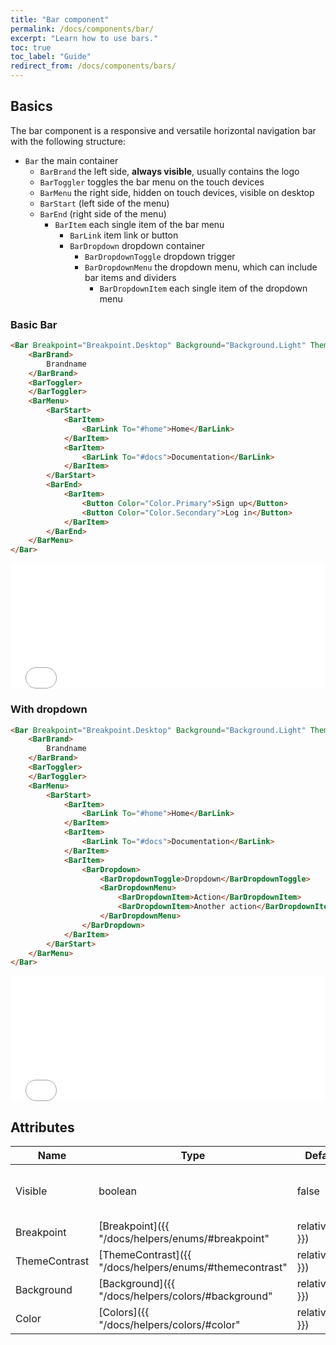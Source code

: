 ```yaml
---
title: "Bar component"
permalink: /docs/components/bar/
excerpt: "Learn how to use bars."
toc: true
toc_label: "Guide"
redirect_from: /docs/components/bars/
---
```


## Basics

The bar component is a responsive and versatile horizontal navigation bar with the following structure:

- `Bar` the main container
  - `BarBrand` the left side, **always visible**, usually contains the logo
  - `BarToggler` toggles the bar menu on the touch devices
  - `BarMenu` the right side, hidden on touch devices, visible on desktop
  - `BarStart` (left side of the menu)
  - `BarEnd` (right side of the menu)
    - `BarItem` each single item of the bar menu
      - `BarLink` item link or button
      - `BarDropdown` dropdown container
        - `BarDropdownToggle` dropdown trigger
        - `BarDropdownMenu` the dropdown menu, which can include bar items and dividers
          - `BarDropdownItem` each single item of the dropdown menu

### Basic Bar

```html
<Bar Breakpoint="Breakpoint.Desktop" Background="Background.Light" Theme="Theme.Light">
    <BarBrand>
        Brandname
    </BarBrand>
    <BarToggler>
    </BarToggler>
    <BarMenu>
        <BarStart>
            <BarItem>
                <BarLink To="#home">Home</BarLink>
            </BarItem>
            <BarItem>
                <BarLink To="#docs">Documentation</BarLink>
            </BarItem>
        </BarStart>
        <BarEnd>
            <BarItem>
                <Button Color="Color.Primary">Sign up</Button>
                <Button Color="Color.Secondary">Log in</Button>
            </BarItem>
        </BarEnd>
    </BarMenu>
</Bar>
```

<iframe src="/examples/bars/basic/" frameborder="0" scrolling="no" style="width:100%;height:200px;"></iframe>

### With dropdown

```html
<Bar Breakpoint="Breakpoint.Desktop" Background="Background.Light" Theme="Theme.Light">
    <BarBrand>
        Brandname
    </BarBrand>
    <BarToggler>
    </BarToggler>
    <BarMenu>
        <BarStart>
            <BarItem>
                <BarLink To="#home">Home</BarLink>
            </BarItem>
            <BarItem>
                <BarLink To="#docs">Documentation</BarLink>
            </BarItem>
            <BarItem>
                <BarDropdown>
                    <BarDropdownToggle>Dropdown</BarDropdownToggle>
                    <BarDropdownMenu>                        
                        <BarDropdownItem>Action</BarDropdownItem>
                        <BarDropdownItem>Another action</BarDropdownItem>
                    </BarDropdownMenu>
                </BarDropdown>
            </BarItem>
        </BarStart>
    </BarMenu>
</Bar>
```

<iframe src="/examples/bars/dropdown/" frameborder="0" scrolling="no" style="width:100%;height:200px;"></iframe>

## Attributes

| Name          | Type                                                                       | Default          | Description                                                                                 |
|---------------|----------------------------------------------------------------------------|------------------|---------------------------------------------------------------------------------------------|
| Visible       | boolean                                                                    | false            | Controls the state of toggle and the menu.                                                  |
| Breakpoint    | [Breakpoint]({{ "/docs/helpers/enums/#breakpoint" | relative_url }})       | `None`           | Defines the media breakpoint.                                                               |
| ThemeContrast | [ThemeContrast]({{ "/docs/helpers/enums/#themecontrast" | relative_url }}) | `Light`          | Adjusts the contrast for light or dark themes.                                              |
| Background    | [Background]({{ "/docs/helpers/colors/#background" | relative_url }})      | `None`           | Sets the bar background color.                                                              |
| Color         | [Colors]({{ "/docs/helpers/colors/#color" | relative_url }})               | `None`           | Component visual or contextual style variants.                                              |